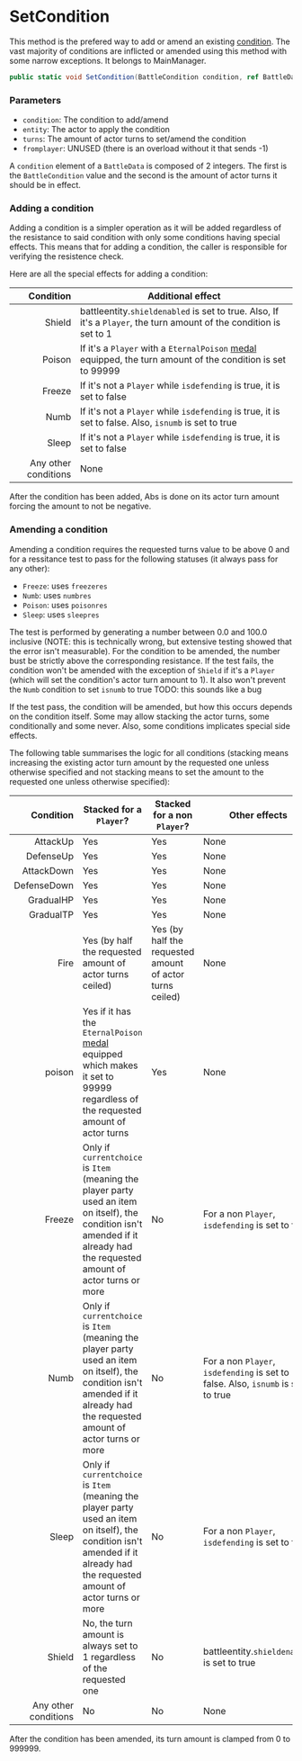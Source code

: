 # SetCondition
This method is the prefered way to add or amend an existing [condition](../Conditions.md). The vast majority of conditions are inflicted or amended using this method with some narrow exceptions. It belongs to MainManager.

```cs
public static void SetCondition(BattleCondition condition, ref BattleData entity, int turns, int fromplayer)
```

### Parameters

- `condition`: The condition to add/amend
- `entity`: The actor to apply the condition
- `turns`: The amount of actor turns to set/amend the condition
- `fromplayer`: UNUSED (there is an overload without it that sends -1)

A `condition` element of a `BattleData` is composed of 2 integers. The first is the `BattleCondition` value and the second is the amount of actor turns it should be in effect.

### Adding a condition
Adding a condition is a simpler operation as it will be added regardless of the resistance to said condition with only some conditions having special effects. This means that for adding a condition, the caller is responsible for verifying the resistence check.

Here are all the special effects for adding a condition:

|Condition|Additional effect|
|--------:|-----------------|
|Shield|battleentity.`shieldenabled` is set to true. Also, If it's a `Player`, the turn amount of the condition is set to 1|
|Poison|If it's a `Player` with a `EternalPoison` [medal](../../../Enums%20and%20IDs/Medal.md) equipped, the turn amount of the condition is set to 99999|
|Freeze|If it's not a `Player` while `isdefending` is true, it is set to false|
|Numb|If it's not a `Player` while `isdefending` is true, it is set to false. Also, `isnumb` is set to true|
|Sleep|If it's not a `Player` while `isdefending` is true, it is set to false|
|Any other conditions|None|

After the condition has been added, Abs is done on its actor turn amount forcing the amount to not be negative.

### Amending a condition
Amending a condition requires the requested turns value to be above 0 and for a ressitance test to pass for the following statuses (it always pass for any other):

- `Freeze`: uses `freezeres`
- `Numb`: uses `numbres`
- `Poison`: uses `poisonres`
- `Sleep`: uses `sleepres`

The test is performed by generating a number between 0.0 and 100.0 inclusive (NOTE: this is technically wrong, but extensive testing showed that the error isn't measurable). For the condition to be amended, the number bust be strictly above the corresponding resistance. If the test fails, the condition won't be amended with the exception of `Shield` if it's a `Player` (which will set the condition's actor turn amount to 1). It also won't prevent the `Numb` condition to set `isnumb` to true TODO: this sounds like a bug

If the test pass, the condition will be amended, but how this occurs depends on the condition itself. Some may allow stacking the actor turns, some conditionally and some never. Also, some conditions implicates special side effects.

The following table summarises the logic for all conditions (stacking means increasing the existing actor turn amount by the requested one unless otherwise specified and not stacking means to set the amount to the requested one unless otherwise specified):

|Condition|Stacked for a `Player`?|Stacked for a non `Player`?|Other effects|
|--------:|----------------------|---------------------------|------------|
|AttackUp|Yes|Yes|None|
|DefenseUp|Yes|Yes|None|
|AttackDown|Yes|Yes|None|
|DefenseDown|Yes|Yes|None|
|GradualHP|Yes|Yes|None|
|GradualTP|Yes|Yes|None|
|Fire|Yes (by half the requested amount of actor turns ceiled)|Yes (by half the requested amount of actor turns ceiled)|None|
|poison|Yes if it has the `EternalPoison` [medal](../../../Enums%20and%20IDs/Medal.md) equipped which makes it set to 99999 regardless of the requested amount of actor turns|Yes|None|
|Freeze|Only if `currentchoice` is `Item` (meaning the player party used an item on itself), the condition isn't amended if it already had the requested amount of actor turns or more|No|For a non `Player`, `isdefending` is set to false|
|Numb|Only if `currentchoice` is `Item` (meaning the player party used an item on itself), the condition isn't amended if it already had the requested amount of actor turns or more|No|For a non `Player`, `isdefending` is set to false. Also, `isnumb` is set to true|
|Sleep|Only if `currentchoice` is `Item` (meaning the player party used an item on itself), the condition isn't amended if it already had the requested amount of actor turns or more|No|For a non `Player`, `isdefending` is set to false|
|Shield|No, the turn amount is always set to 1 regardless of the requested one|No|battleentity.`shieldenabled` is set to true|
|Any other conditions|No|No|None|

After the condition has been amended, its turn amount is clamped from 0 to 999999.
